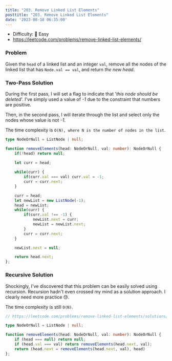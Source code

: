```yaml
---
title: "203. Remove Linked List Elements"
posttitle: "203. Remove Linked List Elements"
date: '2023-08-18 06:35:00'
---
```


- Difficulty:  🍰 Easy
- https://leetcode.com/problems/remove-linked-list-elements/

### Problem

Given the `head` of a linked list and an integer `val`, remove all the nodes of the linked list that has `Node.val == val`, and return _the new head_.

### Two-Pass Solution

During the first pass, I will set a flag to indicate that '_this node should be deleted_'. I've simply used a value of _-1_ due to the constraint that numbers are positive.

Then, in the second pass, I will iterate through the list and select only the nodes whose value is not _-1_.

The time complexity is `O(N), where N is the number of nodes in the list`.

```ts
type NodeOrNull = ListNode | null;

function removeElements(head: NodeOrNull, val: number): NodeOrNull {
    if(!head) return null;

    let curr = head;
    
    while(curr) {
        if(curr.val === val) curr.val = -1;
        curr = curr.next;
    }

    curr = head;
    let newList = new ListNode(-1);
    head = newList;
    while(curr) {
        if(curr.val !== -1) {
            newList.next = curr;
            newList = newList.next;
        }
        curr = curr.next;
    }

    newList.next = null;

    return head.next;
};
```


### Recursive Solution

Shockingly, I've discovered that this problem can be easily solved using recursion. Recursion hadn't even crossed my mind as a solution approach. I clearly need more practice 😓.

The time complexity is still `O(N)`.

```ts
// https://leetcode.com/problems/remove-linked-list-elements/solutions/3345548/easiest-typescript-solution-3-liners-99/

type NodeOrNull = ListNode | null;

function removeElements(head: NodeOrNull, val: number): NodeOrNull {
    if (head === null) return null;
    if (head.val === val) return removeElements(head.next, val);
    return (head.next = removeElements(head.next, val), head)
};
```